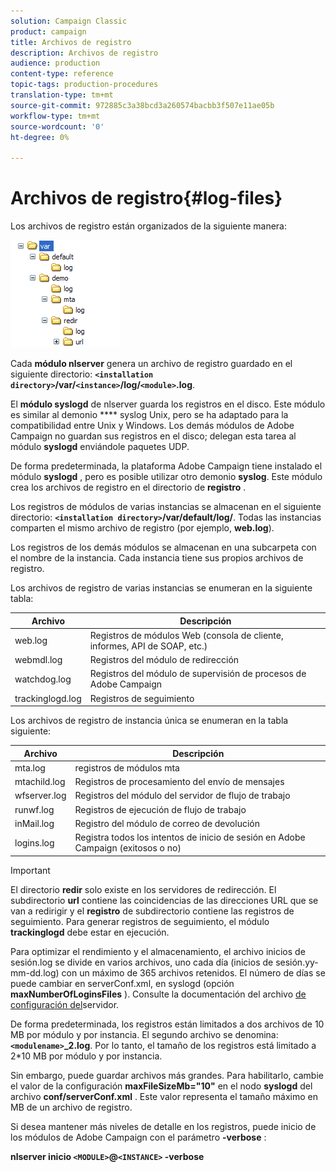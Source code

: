 ```yaml
---
solution: Campaign Classic
product: campaign
title: Archivos de registro
description: Archivos de registro
audience: production
content-type: reference
topic-tags: production-procedures
translation-type: tm+mt
source-git-commit: 972885c3a38bcd3a260574bacbb3f507e11ae05b
workflow-type: tm+mt
source-wordcount: '0'
ht-degree: 0%

---
```



# Archivos de registro{#log-files}

Los archivos de registro están organizados de la siguiente manera:

![](assets/d_ncs_directory.png)

Cada **módulo nlserver** genera un archivo de registro guardado en el siguiente directorio: **`<installation directory>`/var/`<instance>`/log/`<module>`.log**.

El **módulo syslogd** de nlserver guarda los registros en el disco. Este módulo es similar al demonio **** syslog Unix, pero se ha adaptado para la compatibilidad entre Unix y Windows. Los demás módulos de Adobe Campaign no guardan sus registros en el disco; delegan esta tarea al módulo **syslogd** enviándole paquetes UDP.

De forma predeterminada, la plataforma Adobe Campaign tiene instalado el módulo **syslogd** , pero es posible utilizar otro demonio **syslog**. Este módulo crea los archivos de registro en el directorio de **registro** .

Los registros de módulos de varias instancias se almacenan en el siguiente directorio: **`<installation directory>`/var/default/log/**. Todas las instancias comparten el mismo archivo de registro (por ejemplo, **web.log**).

Los registros de los demás módulos se almacenan en una subcarpeta con el nombre de la instancia. Cada instancia tiene sus propios archivos de registro.

Los archivos de registro de varias instancias se enumeran en la siguiente tabla:

| Archivo | Descripción |
|---|---|
| web.log | Registros de módulos Web (consola de cliente, informes, API de SOAP, etc.) |
| webmdl.log | Registros del módulo de redirección |
| watchdog.log | Registros del módulo de supervisión de procesos de Adobe Campaign |
| trackinglogd.log | Registros de seguimiento |

Los archivos de registro de instancia única se enumeran en la tabla siguiente:

| Archivo | Descripción |
|---|---|
| mta.log | registros de módulos mta |
| mtachild.log | Registros de procesamiento del envío de mensajes |
| wfserver.log | Registros del módulo del servidor de flujo de trabajo |
| runwf.log | Registros de ejecución de flujo de trabajo |
| inMail.log | Registro del módulo de correo de devolución |
| logins.log | Registra todos los intentos de inicio de sesión en Adobe Campaign (exitosos o no) |

>[!IMPORTANT]
>
>El directorio **redir** solo existe en los servidores de redirección. El subdirectorio **url** contiene las coincidencias de las direcciones URL que se van a redirigir y el **registro** de subdirectorio contiene las registros de seguimiento. Para generar registros de seguimiento, el módulo **trackinglogd** debe estar en ejecución.

Para optimizar el rendimiento y el almacenamiento, el archivo inicios de sesión.log se divide en varios archivos, uno cada día (inicios de sesión.yy-mm-dd.log) con un máximo de 365 archivos retenidos. El número de días se puede cambiar en serverConf.xml, en syslogd (opción **maxNumberOfLoginsFiles** ). Consulte la documentación del archivo [de configuración del](../../installation/using/the-server-configuration-file.md#syslogd)servidor.

De forma predeterminada, los registros están limitados a dos archivos de 10 MB por módulo y por instancia. El segundo archivo se denomina: **`<modulename>`_2.log**. Por lo tanto, el tamaño de los registros está limitado a 2*10 MB por módulo y por instancia.

Sin embargo, puede guardar archivos más grandes. Para habilitarlo, cambie el valor de la configuración **maxFileSizeMb=&quot;10&quot;** en el nodo **syslogd** del archivo **conf/serverConf.xml** . Este valor representa el tamaño máximo en MB de un archivo de registro.

Si desea mantener más niveles de detalle en los registros, puede inicio de los módulos de Adobe Campaign con el parámetro **-verbose** :

**nlserver inicio `<MODULE>`@`<INSTANCE>` -verbose**
